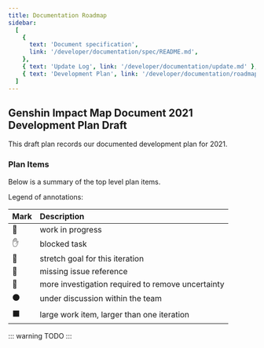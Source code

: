 ```yaml
---
title: Documentation Roadmap
sidebar:
  [
    {
      text: 'Document specification',
      link: '/developer/documentation/spec/README.md',
    },
    { text: 'Update Log', link: '/developer/documentation/update.md' },
    { text: 'Development Plan', link: '/developer/documentation/roadmap.md' },
  ]
---
```


## Genshin Impact Map Document 2021 Development Plan Draft

This draft plan records our documented development plan for 2021.

### Plan Items

Below is a summary of the top level plan items.

Legend of annotations:

| Mark | Description                                       |
| :--- | :------------------------------------------------ |
| 🏃   | work in progress                                  |
| ✋   | blocked task                                      |
| 💪   | stretch goal for this iteration                   |
| 🔴   | missing issue reference                           |
| 🔵   | more investigation required to remove uncertainty |
| ⚫   | under discussion within the team                  |
| ⬛   | large work item, larger than one iteration        |

::: warning
TODO
:::
